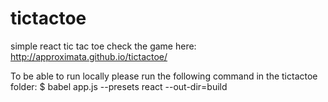# tictactoe
simple react tic tac toe
check the game here: http://approximata.github.io/tictactoe/

To be able to run locally please run the following command in the tictactoe folder:
$ babel app.js --presets react --out-dir=build

